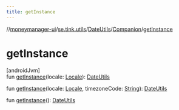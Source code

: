 ```yaml
---
title: getInstance
---
```

//[moneymanager-ui](../../../../index.html)/[se.tink.utils](../../index.html)/[DateUtils](../index.html)/[Companion](index.html)/[getInstance](get-instance.html)



# getInstance



[androidJvm]\
fun [getInstance](get-instance.html)(locale: [Locale](https://developer.android.com/reference/kotlin/java/util/Locale.html)): [DateUtils](../index.html)

fun [getInstance](get-instance.html)(locale: [Locale](https://developer.android.com/reference/kotlin/java/util/Locale.html), timezoneCode: [String](https://kotlinlang.org/api/latest/jvm/stdlib/kotlin/-string/index.html)): [DateUtils](../index.html)

fun [getInstance](get-instance.html)(): [DateUtils](../index.html)




